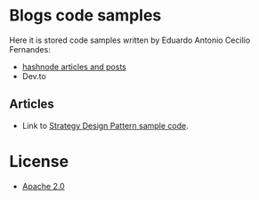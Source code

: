 # Blogs code samples
Here it is stored code samples written by Eduardo Antonio Cecilio Fernandes: 
- [hashnode articles and posts](https://hashnodeblog.eduardofernandes.dev/)
- Dev.to 

## Articles
 - Link to [Strategy Design Pattern sample code](articles/strategyDesignPattern/readme.md).

# License
 - [Apache 2.0](https://www.apache.org/licenses/LICENSE-2.0)